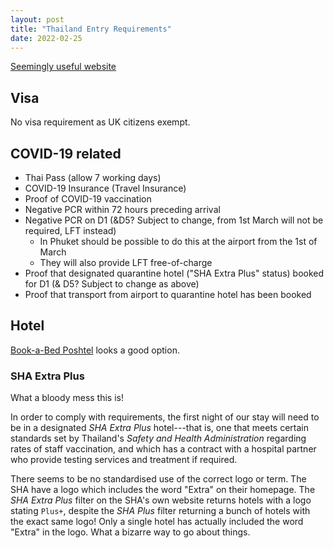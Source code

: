 ```yaml
---
layout: post
title: "Thailand Entry Requirements"
date: 2022-02-25
---
```


[Seemingly useful website](https://www.thaiest.com)

## Visa

No visa requirement as UK citizens exempt.

## COVID-19 related

* Thai Pass (allow 7 working days)
* COVID-19 Insurance (Travel Insurance)
* Proof of COVID-19 vaccination
* Negative PCR within 72 hours preceding arrival
* Negative PCR on D1 (&D5? Subject to change, from 1st March will not be required, LFT instead)
  - In Phuket should be possible to do this at the airport from the 1st of March
  - They will also provide LFT free-of-charge
* Proof that designated quarantine hotel ("SHA Extra Plus" status) booked for D1 (& D5? Subject to change as above)
* Proof that transport from airport to quarantine hotel has been booked

## Hotel

[Book-a-Bed Poshtel](https://www.booking.com/hotel/th/book-a-bed-poshtel.en-gb.html) looks a good option.

### SHA Extra Plus

What a bloody mess this is! 

In order to comply with requirements, the first night of our stay will need to be in a designated *SHA Extra Plus* hotel---that is, one that meets certain standards set by Thailand's *Safety and Health Administration* regarding rates of staff vaccination, and which has a contract with a hospital partner who provide testing services and treatment if required.

There seems to be no standardised use of the correct logo or term. The SHA have a logo which includes the word "Extra" on their homepage. The *SHA Extra Plus* filter on the SHA's own website returns hotels with a logo stating `Plus+`, despite the *SHA Plus* filter returning a bunch of hotels with the exact same logo! Only a single hotel has actually included the word "Extra" in the logo. What a bizarre way to go about things.

